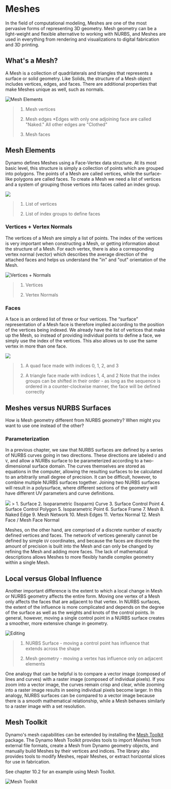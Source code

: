 Meshes
======

In the field of computational modeling, Meshes are one of the most pervasive forms of representing 3D geometry. Mesh geometry can be a light-weight and flexible alternative to working with NURBS, and Meshes are used in everything from rendering and visualizations to digital fabrication and 3D printing.

What's a Mesh?
--------------

A Mesh is a collection of quadrilaterals and triangles that represents a surface or solid geometry. Like Solids, the structure of a Mesh object includes vertices, edges, and faces. There are additional properties that make Meshes unique as well, such as normals.

![Mesh Elements](images/5-7/MeshElements2.png)

> 1.  Mesh vertices
>
> 2.  Mesh edges \*Edges with only one adjoining face are called "Naked." All other edges are "Clothed"
>
> 3.  Mesh faces
>
Mesh Elements
-------------

Dynamo defines Meshes using a Face-Vertex data structure. At its most basic level, this structure is simply a collection of points which are grouped into polygons. The points of a Mesh are called vertices, while the surface-like polygons are called faces. To create a Mesh we need a list of vertices and a system of grouping those vertices into faces called an index group.

![](images/5-7/meshFacesVertices.png)

> 1.  List of vertices
>
> 2.  List of index groups to define faces
>
### Vertices + Vertex Normals

The vertices of a Mesh are simply a list of points. The index of the vertices is very important when constructing a Mesh, or getting information about the structure of a Mesh. For each vertex, there is also a corresponding vertex normal (vector) which describes the average direction of the attached faces and helps us understand the "in" and "out" orientation of the Mesh.

![Vertices + Normals](images/5-7/vertexNormals.png)

> 1.  Vertices
>
> 2.  Vertex Normals
>
### Faces

A face is an ordered list of three or four vertices. The “surface” representation of a Mesh face is therefore implied according to the position of the vertices being indexed. We already have the list of vertices that make up the Mesh, so instead of providing individual points to define a face, we simply use the index of the vertices. This also allows us to use the same vertex in more than one face.

![](images/5-7/meshFaces.png)

> 1.  A quad face made with indices 0, 1, 2, and 3
>
> 2.  A triangle face made with indices 1, 4, and 2 Note that the index groups can be shifted in their order - as long as the sequence is ordered in a counter-clockwise manner, the face will be defined correctly
>
Meshes versus NURBS Surfaces
----------------------------

How is Mesh geometry different from NURBS geometry? When might you want to use one instead of the other?

### Parameterization

In a previous chapter, we saw that NURBS surfaces are defined by a series of NURBS curves going in two directions. These directions are labeled `U` and `V`, and allow a NURBs surface to be parameterized according to a two-dimensional surface domain. The curves themselves are stored as equations in the computer, allowing the resulting surfaces to be calculated to an arbitrarily small degree of precision. It can be difficult, however, to combine multiple NURBS surfaces together. Joining two NURBS surfaces will result in a polysurface, where different sections of the geometry will have different UV parameters and curve definitions.

![](images/5-7/NURBSvsMESH-01.jpg) &gt; 1. Surface 2. Isoparametric (Isoparm) Curve 3. Surface Control Point 4. Surface Control Polygon 5. Isoparametric Point 6. Surface Frame 7. Mesh 8. Naked Edge 9. Mesh Network 10. Mesh Edges 11. Vertex Normal 12. Mesh Face / Mesh Face Normal

Meshes, on the other hand, are comprised of a discrete number of exactly defined vertices and faces. The network of vertices generally cannot be defined by simple `UV` coordinates, and because the faces are discrete the amount of precision is built into the Mesh and can only be changed by refining the Mesh and adding more faces. The lack of mathematical descriptions allows Meshes to more flexibly handle complex geometry within a single Mesh.

Local versus Global Influence
-----------------------------

Another important difference is the extent to which a local change in Mesh or NURBS geometry affects the entire form. Moving one vertex of a Mesh only affects the faces that are adjacent to that vertex. In NURBS surfaces, the extent of the influence is more complicated and depends on the degree of the surface as well as the weights and knots of the control points. In general, however, moving a single control point in a NURBS surface creates a smoother, more extensive change in geometry.

![Editing](images/5-7/NURBSvsMESH-02.jpg)

> 1.  NURBS Surface - moving a control point has influence that extends across the shape
>
> 2.  Mesh geometry - moving a vertex has influence only on adjacent elements
>
One analogy that can be helpful is to compare a vector image (composed of lines and curves) with a raster image (composed of individual pixels). If you zoom into a vector image, the curves remain crisp and clear, while zooming into a raster image results in seeing individual pixels become larger. In this analogy, NURBS surfaces can be compared to a vector image because there is a smooth mathematical relationship, while a Mesh behaves similarly to a raster image with a set resolution.

Mesh Toolkit
------------

Dynamo's mesh capabilities can be extended by installing the [Mesh Toolkit](https://github.com/DynamoDS/Dynamo/wiki/Dynamo-Mesh-Toolkit) package. The Dynamo Mesh Toolkit provides tools to import Meshes from external file formats, create a Mesh from Dynamo geometry objects, and manually build Meshes by their vertices and indices. The library also provides tools to modify Meshes, repair Meshes, or extract horizontal slices for use in fabrication.

See chapter 10.2 for an example using Mesh Toolkit.

![Mesh Toolkit](images/5-7/MeshToolKit.png)
